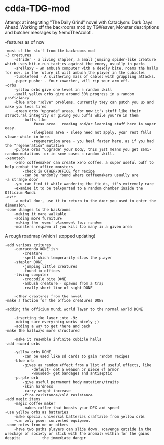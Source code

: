 # cdda-TDG-mod
Attempt at integrating "The Daily Grind" novel with Cataclysm: Dark Days Ahead.
Working off the backrooms mod by TGWeaver, Monster descriptions and butcher messages by NemoTheAxolotl.

 
-features as of now

	-most of the stuff from the backrooms mod
	-3 creatures
		-strider - a living stapler, a small jumping spider-like creature which uses hit-n-run tactics against the enemy, usually in packs
		-shellaxy - An ambush computer with a deadly bite, roams the halls for now, in the future it will ambush the player in the cubicles
		-tumblefeed - A slithering mass of cables with grappling attacks.
		-paper pusher - Your coworker, will rip your arm off.
	-orbs
		-yellow orbs give one level in a random skill
		-small yellow orbs give around 50% progress in a random proficiency
		-blue orbs "solve" problems, currently they can patch you up and make you less tired
		-green orbs "upgrade" areas, for now it's stuff like their structural integrity or giving you buffs while you're in them
			-buffs like
				-focus area - reading and/or learning stuff here is super easy.
				-sleepless area - sleep need not apply, your rest falls slower while in here.
				-regeneration area - you heal faster here, as if you had the "regeneration" mutation
		-purple orbs "upgrade" your body, this just means you get semi-random mutations, or in some cases a random skill.
	-xenotech
		-xeno coffeemaker can create xeno coffee, a super useful buff to help combat the office monsters
			-check in OTHER/OFFICE for recipe
			-can be randomly found where coffeemakers usually are
	-a strange door
		-you can find it while wandering the fields, it's extremely rare
		-examine it to be teleported to a random chamber inside the Officium Mundi
	-exit
		-a metal door, use it to return to the door you used to enter the dimension.
	-some changes to the backrooms
		-making it more walkable
		-adding more furniture
		-making the rooms' placement less random
		-monsters respawn if you kill too many in a given area
A rough roadmap (which i stopped updating)

	-add various critures 
		-camraconda DONE'ish
			-creature
			-spell which temporarily stops the player
		-stapler DONE 
			-jumping little creatures
			-found in offices
		-living computer 
			-crocodile bite DONE
			-ambush creature - spawns from a trap
			-really short line of sight DONE

		-other creatures from the novel
	-make a faction for the office creatures DONE

	-adding the officium mundi world layer to the normal world DONE

		-inserting the layer into -9z
		-making sure everything works nicely ;)
		-adding a way to get there and back
	-make the hallways more structured

		-make it resemble infinite cubicle halls
	-add reward orbs

		-yellow orbs DONE
			-can be used like sd cards to gain random recipes
		-blue orb
			-gives an random effect from a list of useful effects, like
				-default- get a weapon or piece of armor
				-wounded- get bandages and antiseptic
		-purple orb 
			-give useful permament body mutations/traits
			-skin hardness
			-carry weight increase
			-fire resistance/cold resistance 
	-add magic items
		-magic coffee maker 
			-makes coffee that boosts your DEX and speed
	-use yellow orbs as batteries
		-make special universal batteries craftable from yellow orbs
		-can only power converted equipment
	-some notes from me or others
		-have two paths players can slide down. scavenge outside in the wreckage of society or stick with the anomaly within for the gains despite 			the immediate danger
